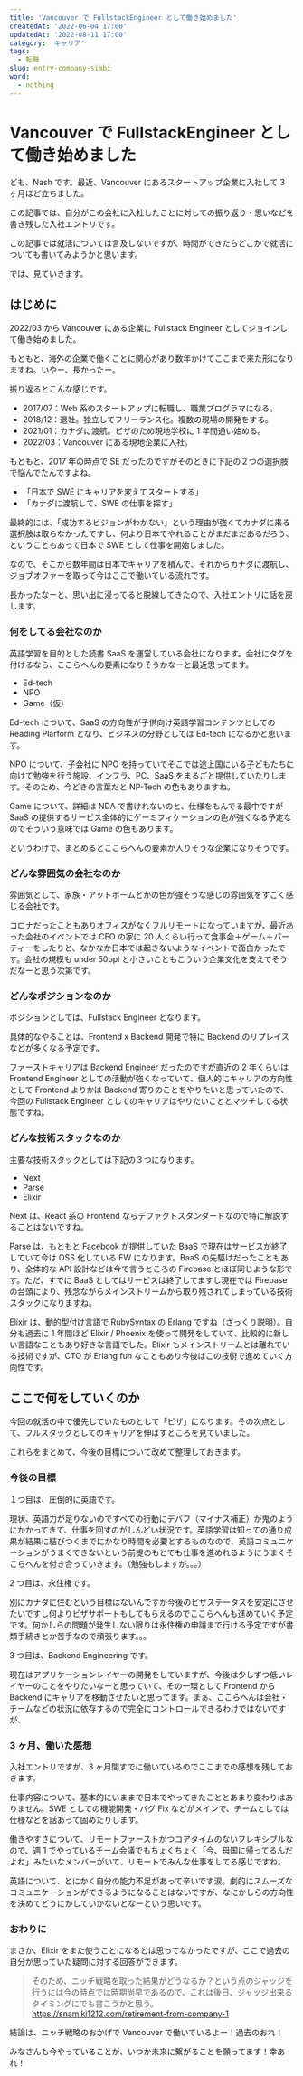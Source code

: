 ```yaml
---
title: 'Vancouver で FullstackEngineer として働き始めました'
createdAt: '2022-06-04 17:00'
updatedAt: '2022-08-11 17:00'
category: 'キャリア'
tags:
  - 転職
slug: entry-company-simbi
word:
  - nothing
---
```


# Vancouver で FullstackEngineer として働き始めました

ども、Nash です。最近、Vancouver にあるスタートアップ企業に入社して 3 ヶ月ほど立ちました。

この記事では、自分がこの会社に入社したことに対しての振り返り・思いなどを書き残した入社エントリです。

この記事では就活については言及しないですが、時間ができたらどこかで就活についても書いてみようかと思います。

では、見ていきます。

## はじめに

2022/03 から Vancouver にある企業に Fullstack Engineer としてジョインして働き始めました。

もともと、海外の企業で働くことに関心があり数年かけてここまで来た形になりますね。いやー、長かったー。

振り返るとこんな感じです。

- 2017/07：Web 系のスタートアップに転職し、職業プログラマになる。
- 2018/12：退社。独立してフリーランス化。複数の現場の開発をする。
- 2021/01：カナダに渡航。ビザのため現地学校に 1 年間通い始める。
- 2022/03：Vancouver にある現地企業に入社。

もともと、2017 年の時点で SE だったのですがそのときに下記の２つの選択肢で悩んでたんですよね。

- 「日本で SWE にキャリアを変えてスタートする」
- 「カナダに渡航して、SWE の仕事を探す」

最終的には、「成功するビジョンがわかない」という理由が強くてカナダに来る選択肢は取らなかったですし、何より日本でやれることがまだまだあるだろう、ということもあって日本で SWE として仕事を開始しました。

なので、そこから数年間は日本でキャリアを積んで、それからカナダに渡航し、ジョブオファーを取って今はここで働いている流れです。

長かったなーと、思い出に浸ってると脱線してきたので、入社エントリに話を戻します。

### 何をしてる会社なのか

英語学習を目的とした読書 SaaS を運営している会社になります。会社にタグを付けるなら、ここらへんの要素になりそうかなーと最近思ってます。

- Ed-tech
- NPO
- Game（仮）

Ed-tech について、SaaS の方向性が子供向け英語学習コンテンツとしての Reading Plarform となり、ビジネスの分野としては Ed-tech になるかと思います。

NPO について、子会社に NPO を持っていてそこでは途上国にいる子どもたちに向けて勉強を行う施設、インフラ、PC、SaaS をまるごと提供していたりします。そのため、今どきの言葉だと NP-Tech の色もありますね。

Game について、詳細は NDA で書けれないのと、仕様をもんでる最中ですが SaaS の提供するサービス全体的にゲーミフィケーションの色が強くなる予定なのでそういう意味では Game の色もあります。

というわけで、まとめるとここらへんの要素が入りそうな企業になりそうです。

### どんな雰囲気の会社なのか

雰囲気として、家族・アットホームとかの色が強そうな感じの雰囲気をすごく感じる会社です。

コロナだったこともありオフィスがなくフルリモートになっていますが、最近あった会社のイベントでは CEO の家に 20 人くらい行って食事会＋ゲーム＋パーティーをしたりと、なかなか日本では起きないようなイベントで面白かったです。会社の規模も under 50ppl と小さいこともこういう企業文化を支えてそうだなーと思う次第です。

### どんなポジションなのか

ポジションとしては、Fullstack Engineer となります。

具体的なやることは、Frontend x Backend 開発で特に Backend のリプレイスなどが多くなる予定です。

ファーストキャリアは Backend Engineer だったのですが直近の 2 年くらいは Frontend Engineer としての活動が強くなっていて、個人的にキャリアの方向性として Frontend よりかは Backend 寄りのことをやりたいと思っていたので、今回の Fullstack Engineer としてのキャリアはやりたいこととマッチしてる状態ですね。

### どんな技術スタックなのか

主要な技術スタックとしては下記の３つになります。

- Next
- Parse
- Elixir

Next は、React 系の Frontend ならデファクトスタンダードなので特に解説することはないですね。

[Parse](https://parseplatform.org/) は、もともと Facebook が提供していた BaaS で現在はサービスが終了していて今は OSS 化している FW になります。BaaS の先駆けだったこともあり、全体的な API 設計などは今で言うところの Firebase とほぼ同じような形です。ただ、すでに BaaS としてはサービスは終了してますし現在では Firebase の台頭により、残念ながらメインストリームから取り残されてしまっている技術スタックになりますね。

[Elixir](https://elixir-lang.org/) は、動的型付け言語で RubySyntax の Erlang ですね（ざっくり説明）。自分も過去に 1 年間ほど Elixir / Phoenix を使って開発をしていて、比較的に新しい言語なこともあり好きな言語でした。Elixir もメインストリームとは離れている技術ですが、CTO が Erlang fun なこともあり今後はこの技術で進めていく方向性です。

## ここで何をしていくのか

今回の就活の中で優先していたものとして「ビザ」になります。その次点として、フルスタックとしてのキャリアを伸ばすところを見ていました。

これらをまとめて、今後の目標について改めて整理しておきます。

### 今後の目標

１つ目は、圧倒的に英語です。

現状、英語力が足りないのですべての行動にデバフ（マイナス補正）が鬼のようにかかってきて、仕事を回すのがしんどい状況です。英語学習は知っての通り成果が結果に結びつくまでにかなり時間を必要とするものなので、英語コミュニケーションがうまくできないという前提のもとでも仕事を進めれるようにうまくそこらへんを付き合っていきます。（勉強もしますが。。。）

2 つ目は、永住権です。

別にカナダに住むという目標はないんですが今後のビザステータスを安定にさせたいですし何よりビザサポートもしてもらえるのでここらへんも進めていく予定です。何かしらの問題が発生しない限りは永住権の申請まで行ける予定ですが書類手続きとか苦手なので頑張ります。。。

3 つ目は、Backend Engineering です。

現在はアプリケーションレイヤーの開発をしていますが、今後は少しずつ低いレイヤーのことをやりたいなーと思っていて、その一環として Frontend から Backend にキャリアを移動させたいと思ってます。まぁ、ここらへんは会社・チームなどの状況に依存するので完全にコントロールできるわけではないですが、

### 3 ヶ月、働いた感想

入社エントリですが、3 ヶ月間すでに働いているのでここまでの感想を残しておきます。

仕事内容について、基本的にいままで日本でやってきたこととあまり変わりはありません。SWE としての機能開発・バグ Fix などがメインで、チームとしては仕様などを話あって固めたりします。

働きやすさについて、リモートファーストかつコアタイムのないフレキシブルなので、週 1 でやっているチーム会議でもちょくちょく「今、母国に帰ってるんだよね」みたいなメンバーがいて、リモートでみんな仕事をしてる感じですね。

英語について、とにかく自分の能力不足があって辛いです涙。劇的にスムーズなコミュニケーションができるようになることはないですが、なにかしらの方向性を決めてどうにかしていかないとなーという思いです。


### おわりに

まさか、Elixir をまた使うことになるとは思ってなかったですが、ここで過去の自分が思っていた疑問に対する回答ができます。

> そのため、ニッチ戦略を取った結果がどうなるか？という点のジャッジを行うには今の時点では時期尚早であるので、これは後日、ジャッジ出来るタイミングにでも書こうかと思う。
> https://snamiki1212.com/retirement-from-company-1

結論は、ニッチ戦略のおかげで Vancouver で働いているよー！過去のおれ！

みなさんも今やっていることが、いつか未来に繋がることを願ってます！幸あれ！
